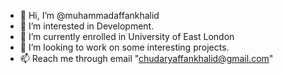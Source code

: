 - 👋 Hi, I’m @muhammadaffankhalid
- 👀 I’m interested in Development.
- 🌱 I’m currently enrolled in University of East London
- 💞️ I’m looking to work on some interesting projects.
- 📫 Reach me through email "chudaryaffankhalid@gmail.com"

<!---
muhammadaffankhalid/muhammadaffankhalid is a ✨ special ✨ repository because its `README.md` (this file) appears on your GitHub profile.
You can click the Preview link to take a look at your changes.
--->
